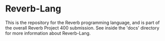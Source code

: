 # Reverb-Lang
This is the repository for the Reverb programming language, and is part of the overall Reverb Project 400 submission.
See inside the 'docs' directory for more information about Reverb-Lang.
